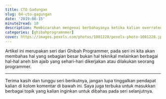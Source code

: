 ```yaml
---
title: CTO Gadungan
slug: 04-cto-gagungan
date: '2019-08-15'
minute2read: 10
description: Membicarakan mengenai berbahayanya ketika kalian overrated terhadap diri sendiri
categories: [ghibahprogramnmer]
cover: https://images.pexels.com/photos/1081228/pexels-photo-1081228.jpeg?auto=compress&cs=tinysrgb&dpr=2&h=150
---
```


Artikel ini merupakan seri dari Ghibah Programmer, pada seri ini kita akan membahas hal yang sebagian besar bukan hal teknikal melainkan berbagai hal-hal aneh bin ajaib yang sehari-hari dikerjakan atau dilakukan seorang programmer.



----

Terima kasih dan tunggu seri berikutnya, jangan lupa tinggalkan pendapat kalian di kolom komentar di bawah ini. Saya juga terbuka untuk masukkan berbagai topik yang kalian inginkan untuk dibahas pada seri selanjutnya.